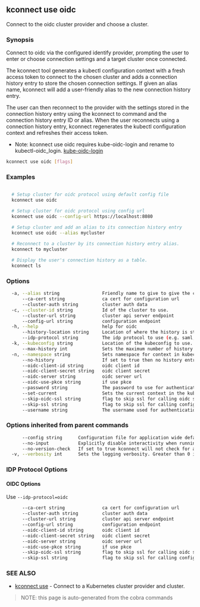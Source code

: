## kconnect use oidc

Connect to the oidc cluster provider and choose a cluster.

### Synopsis


Connect to oidc via the configured identify provider, prompting the user to enter
or choose connection settings and a target cluster once connected.

The kconnect tool generates a kubectl configuration context with a fresh access
token to connect to the chosen cluster and adds a connection history entry to
store the chosen connection settings.  If given an alias name, kconnect will add
a user-friendly alias to the new connection history entry.

The user can then reconnect to the provider with the settings stored in the
connection history entry using the kconnect to command and the connection history
entry ID or alias.  When the user reconnects using a connection history entry,
kconnect regenerates the kubectl configuration context and refreshes their access
token.

* Note: kconnect use oidc requires kube-oidc-login and rename to kubectl-oidc_login.
  [kube-oidc-login](https://github.com/int128/kubelogin)


```bash
kconnect use oidc [flags]
```

### Examples

```bash

  # Setup cluster for oidc protocol using default config file
  kconnect use oidc

  # Setup cluster for oidc protocol using config url
  kconnect use oidc --config-url https://localhost:8080

  # Setup cluster and add an alias to its connection history entry
  kconnect use oidc --alias mycluster
  
  # Reconnect to a cluster by its connection history entry alias.
  kconnect to mycluster

  # Display the user's connection history as a table.
  kconnect ls

```

### Options

```bash
  -a, --alias string                Friendly name to give to give the connection
      --ca-cert string              ca cert for configuration url
      --cluster-auth string         cluster auth data
  -c, --cluster-id string           Id of the cluster to use.
      --cluster-url string          cluster api server endpoint
      --config-url string           configuration endpoint
  -h, --help                        help for oidc
      --history-location string     Location of where the history is stored. (default "$HOME/.kconnect/history.yaml")
      --idp-protocol string         The idp protocol to use (e.g. saml, aad). See flags additional flags for the protocol.
  -k, --kubeconfig string           Location of the kubeconfig to use. (default "$HOME/.kube/config")
      --max-history int             Sets the maximum number of history items to keep (default 100)
  -n, --namespace string            Sets namespace for context in kubeconfig
      --no-history                  If set to true then no history entry will be written
      --oidc-client-id string       oidc client id
      --oidc-client-secret string   oidc client secret
      --oidc-server string          oidc server url
      --oidc-use-pkce string        if use pkce
      --password string             The password to use for authentication
      --set-current                 Sets the current context in the kubeconfig to the selected cluster (default true)
      --skip-oidc-ssl string        flag to skip ssl for calling oidc server
      --skip-ssl string             flag to skip ssl for calling config url
      --username string             The username used for authentication
```

### Options inherited from parent commands

```bash
      --config string      Configuration file for application wide defaults. (default "$HOME/.kconnect/config.yaml")
      --no-input           Explicitly disable interactivity when running in a terminal
      --no-version-check   If set to true kconnect will not check for a newer version
  -v, --verbosity int      Sets the logging verbosity. Greater than 0 is debug and greater than 9 is trace.
```

### IDP Protocol Options

#### OIDC Options

Use `--idp-protocol=oidc`

```bash
      --ca-cert string              ca cert for configuration url
      --cluster-auth string         cluster auth data
      --cluster-url string          cluster api server endpoint
      --config-url string           configuration endpoint
      --oidc-client-id string       oidc client id
      --oidc-client-secret string   oidc client secret
      --oidc-server string          oidc server url
      --oidc-use-pkce string        if use pkce
      --skip-oidc-ssl string        flag to skip ssl for calling oidc server
      --skip-ssl string             flag to skip ssl for calling config url
```

### SEE ALSO

* [kconnect use](use.md)	 - Connect to a Kubernetes cluster provider and cluster.


> NOTE: this page is auto-generated from the cobra commands
